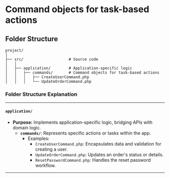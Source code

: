 # Command objects for task-based actions

## Folder Structure

```
project/
│
├── src/                    # Source code
│   │
│   ├── application/        # Application-specific logic
│   │   ├── commands/       # Command objects for task-based actions
│   │   │   ├── CreateUserCommand.php
│   │   │   └── UpdateOrderCommand.php
```


### **Folder Structure Explanation**

* * *

#### **`application/`**

- **Purpose:** Implements application-specific logic, bridging APIs with domain logic.
    - **`commands/`**: Represents specific actions or tasks within the app.
        - Examples:
            - `CreateUserCommand.php`: Encapsulates data and validation for creating a user.
            - `UpdateOrderCommand.php`: Updates an order's status or details.
            - `ResetPasswordCommand.php`: Handles the reset password workflow.

* * *
